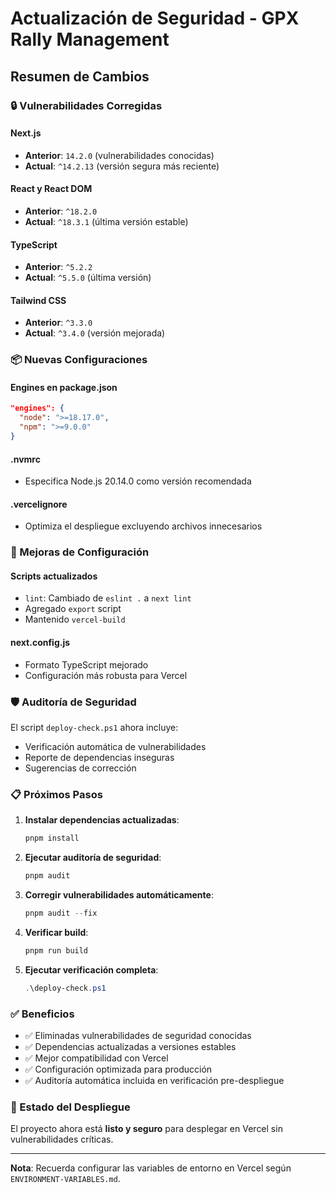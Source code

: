 # Actualización de Seguridad - GPX Rally Management

## Resumen de Cambios

### 🔒 Vulnerabilidades Corregidas

#### Next.js

- **Anterior**: `14.2.0` (vulnerabilidades conocidas)
- **Actual**: `^14.2.13` (versión segura más reciente)

#### React y React DOM

- **Anterior**: `^18.2.0`
- **Actual**: `^18.3.1` (última versión estable)

#### TypeScript

- **Anterior**: `^5.2.2`
- **Actual**: `^5.5.0` (última versión)

#### Tailwind CSS

- **Anterior**: `^3.3.0`
- **Actual**: `^3.4.0` (versión mejorada)

### 📦 Nuevas Configuraciones

#### Engines en package.json

```json
"engines": {
  "node": ">=18.17.0",
  "npm": ">=9.0.0"
}
```

#### .nvmrc

- Especifica Node.js 20.14.0 como versión recomendada

#### .vercelignore

- Optimiza el despliegue excluyendo archivos innecesarios

### 🔧 Mejoras de Configuración

#### Scripts actualizados

- `lint`: Cambiado de `eslint .` a `next lint`
- Agregado `export` script
- Mantenido `vercel-build`

#### next.config.js

- Formato TypeScript mejorado
- Configuración más robusta para Vercel

### 🛡️ Auditoría de Seguridad

El script `deploy-check.ps1` ahora incluye:

- Verificación automática de vulnerabilidades
- Reporte de dependencias inseguras
- Sugerencias de corrección

### 📋 Próximos Pasos

1. **Instalar dependencias actualizadas**:

   ```powershell
   pnpm install
   ```

2. **Ejecutar auditoría de seguridad**:

   ```powershell
   pnpm audit
   ```

3. **Corregir vulnerabilidades automáticamente**:

   ```powershell
   pnpm audit --fix
   ```

4. **Verificar build**:

   ```powershell
   pnpm run build
   ```

5. **Ejecutar verificación completa**:
   ```powershell
   .\deploy-check.ps1
   ```

### ✅ Beneficios

- ✅ Eliminadas vulnerabilidades de seguridad conocidas
- ✅ Dependencias actualizadas a versiones estables
- ✅ Mejor compatibilidad con Vercel
- ✅ Configuración optimizada para producción
- ✅ Auditoría automática incluida en verificación pre-despliegue

### 🚀 Estado del Despliegue

El proyecto ahora está **listo y seguro** para desplegar en Vercel sin vulnerabilidades críticas.

---

**Nota**: Recuerda configurar las variables de entorno en Vercel según `ENVIRONMENT-VARIABLES.md`.
